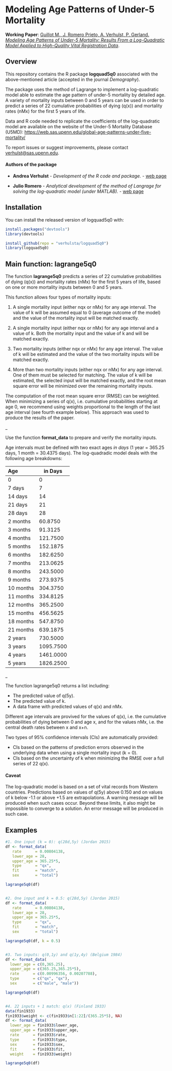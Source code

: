 
<!-- README.md is generated from README.Rmd. Please edit that file -->

# Modeling Age Patterns of Under-5 Mortality

<!-- badges: start -->
<!-- badges: end -->

**Working Paper**: [Guillot M., J. Romero Prieto, A. Verhulst, P.
Gerland. *Modeling Age Patterns of Under-5 Mortality: Results From a
Log-Quadratic Model Applied to High-Quality Vital Registration
Data*](https://repository.upenn.edu/psc_publications/54/).

## Overview

This repository contains the R package **logquad5q0** associated with
the above-mentioned article (accepted in the journal *Demography*).

The package uses the method of Lagrange to implement a log-quadratic
model able to estimate the age pattern of under-5 mortality by detailed
age. A variety of mortality inputs between 0 and 5 years can be used in
order to predict a series of 22 cumulative probabilities of dying (q(x))
and mortality rates (nMx) for the first 5 years of life.

Data and R code needed to replicate the coefficients of the
log-quadratic model are available on the website of the Under-5
Mortality Database (U5MD):
<https://web.sas.upenn.edu/global-age-patterns-under-five-mortality/>

To report issues or suggest improvements, please contact
verhulst@sas.upenn.edu.

#### Authors of the package

-   **Andrea Verhulst** - *Development of the R code and package.* -
    [web page](https://www.pop.upenn.edu/bio/andrea-verhulst)

-   **Julio Romero** - *Analytical development of the method of Langrage
    for solving the log-quadratic model (under MATLAB).* - [web
    page](https://www.lshtm.ac.uk/aboutus/people/romero-prieto.julio)

## Installation

You can install the released version of logquad5q0 with:

``` r
install.packages("devtools")
library(devtools)

install_github(repo = "verhulsta/logquad5q0")
library(logquad5q0)
```

## Main function: lagrange5q0

The function **lagrange5q0** predicts a series of 22 cumulative
probabilities of dying (q(x)) and mortality rates (nMx) for the first 5
years of life, based on one or more mortality inputs between 0 and 5
years.

This function allows four types of mortality inputs:

1.  A single mortality input (either nqx or nMx) for any age interval.
    The value of k will be assumed equal to 0 (average outcome of the
    model) and the value of the mortality input will be matched exactly.

2.  A single mortality input (either nqx or nMx) for any age interval
    and a value of k. Both the mortality input and the value of k and
    will be matched exactly.

3.  Two mortality inputs (either nqx or nMx) for any age interval. The
    value of k will be estimated and the value of the two mortality
    inputs will be matched exactly.

4.  More than two mortality inputs (either nqx or nMx) for any age
    interval. One of them must be selected for matching. The value of k
    will be estimated, the selected input will be matched exactly, and
    the root mean square error will be minimized over the remaining
    mortality inputs.

The computation of the root mean square error (RMSE) can be weighted.
When minimizing a series of q(x), i.e. cumulative probabilities starting
at age 0, we recommend using weights proportional to the length of the
last age interval (see fourth example below). This approach was used to
produce the results of the paper.

\_

Use the function **format\_data** to prepare and verify the mortality
inputs.

Age intervals must be defined with two exact ages *in days* (1 year =
365.25 days, 1 month = 30.4375 days). The log-quadradic model deals with
the following age breakdowns:

| Age       | in Days   |
|:----------|-----------|
| 0         | 0         |
| 7 days    | 7         |
| 14 days   | 14        |
| 21 days   | 21        |
| 28 days   | 28        |
| 2 months  | 60.8750   |
| 3 months  | 91.3125   |
| 4 months  | 121.7500  |
| 5 months  | 152.1875  |
| 6 months  | 182.6250  |
| 7 months  | 213.0625  |
| 8 months  | 243.5000  |
| 9 months  | 273.9375  |
| 10 months | 304.3750  |
| 11 months | 334.8125  |
| 12 months | 365.2500  |
| 15 months | 456.5625  |
| 18 months | 547.8750  |
| 21 months | 639.1875  |
| 2 years   | 730.5000  |
| 3 years   | 1095.7500 |
| 4 years   | 1461.0000 |
| 5 years   | 1826.2500 |

\_

The function lagrange5q0 returns a list including:

-   The predicted value of q(5y).
-   The predicted value of k.
-   A data frame with predicted values of q(x) and nMx.

Different age intervals are provived for the values of q(x), i.e. the
cumulative probabilities of dying between 0 and age x, and for the
values nMx, i.e. the central death rates between x and x+n.

Two types of 95% confidence intervals (CIs) are automatically provided:

-   CIs based on the patterns of prediction errors observed in the
    underlying data when using a single mortality input (k = 0).
-   CIs based on the uncertainty of k when minimizing the RMSE over a
    full series of 22 q(x).

#### Caveat

The log-quadratic model is based on a set of vital records from Western
countries. Predictions based on values of q(5y) above 0.150 and on
values of k below -1.1 or above +1.5 are extrapolations. A warning
message will be produced when such cases occur. Beyond these limits, it
also might be impossible to converge to a solution. An error message
will be produced in such case.

## Examples

``` r
#1. One input (k = 0): q(28d,5y) (Jordan 2015)
df <- format_data(
   rate      = 0.00804138,
   lower_age = 28,
   upper_age = 365.25*5,
   type      = "qx",
   fit       = "match",
   sex       = "total")

lagrange5q0(df)


#2. One input and k = 0.5: q(28d,5y) (Jordan 2015)
df <- format_data(
   rate      = 0.00804138,
   lower_age = 28,
   upper_age = 365.25*5,
   type      = "qx",
   fit       = "match",
   sex       = "total")

lagrange5q0(df, k = 0.5)


#3. Two inputs: q(0,1y) and q(1y,4y) (Belgium 1984)
df <- format_data(
  lower_age = c(0,365.25),
  upper_age = c(365.25,365.25*5),
  rate      = c(0.00996356, 0.00207788),
  type      = c("qx", "qx"),
  sex       = c("male", "male"))

lagrange5q0(df)


#4. 22 inputs + 1 match: q(x) (Finland 1933)
data(fin1933)
fin1933$weight <- c(fin1933$n[1:22]/(365.25*5), NA) 
df <- format_data(
  lower_age = fin1933$lower_age,
  upper_age = fin1933$upper_age,
  rate      = fin1933$rate,
  type      = fin1933$type,
  sex       = fin1933$sex,
  fit       = fin1933$fit,
  weight    = fin1933$weight)

lagrange5q0(df)
```
